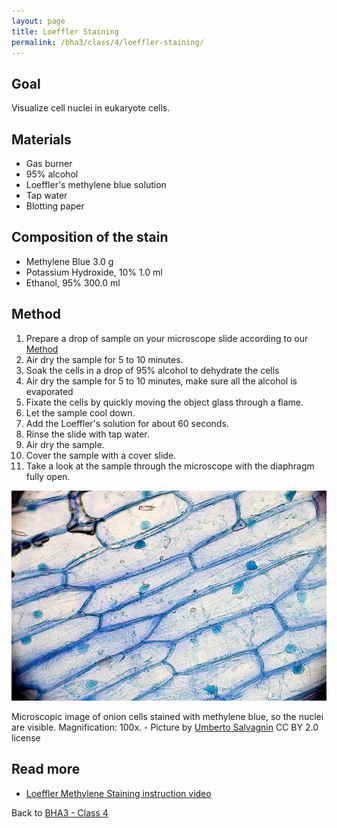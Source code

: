 ```yaml
---
layout: page
title: Loeffler Staining
permalink: /bha3/class/4/loeffler-staining/
---
```


## Goal

Visualize cell nuclei in eukaryote cells.

## Materials

* Gas burner
* 95% alcohol
* Loeffler's methylene blue solution
* Tap water
* Blotting paper

## Composition of the stain

* Methylene Blue				3.0 g
* Potassium Hydroxide, 10%		1.0 ml
* Ethanol, 95%					300.0 ml

## Method

1. Prepare a drop of sample on your microscope slide according to our [Method](/bha3/class/4/preparing-slides/)
2. Air dry the sample for 5 to 10 minutes.
3. Soak the cells in a drop of 95% alcohol to dehydrate the cells
4. Air dry the sample for 5 to 10 minutes, make sure all the alcohol is evaporated
5. Fixate the cells by quickly moving the object glass through a flame.
6. Let the sample cool down.
7. Add the Loeffler's solution for about 60 seconds.
8. Rinse the slide with tap water.
9. Air dry the sample.
10. Cover the sample with a cover slide.
11. Take a look at the sample through the microscope with the diaphragm fully open.

![Gram Stain](/bha3/class/4/loeffler-methylene-blue-stain.jpg)

Microscopic image of onion cells stained with methylene blue, so the nuclei are visible. Magnification: 100x. - Picture by [
Umberto Salvagnin](https://www.flickr.com/photos/kaibara/3839720754/) CC BY 2.0 license 

## Read more

* [Loeffler Methylene Staining instruction video](https://www.youtube.com/watch?v=vGjvSeJfhDs)

Back to [BHA3 - Class 4](/bha3/class/4/)
